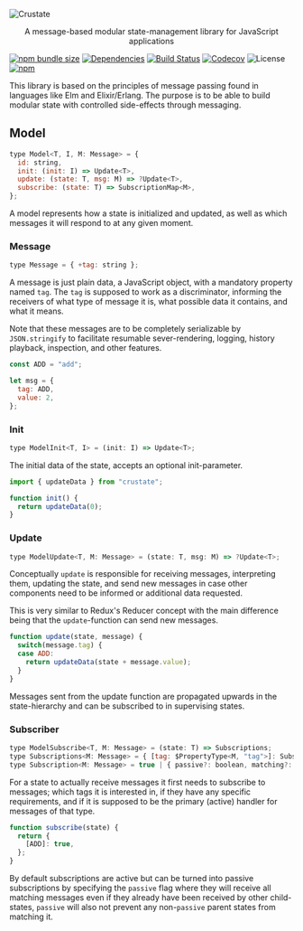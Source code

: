 ![Crustate](https://gist.githubusercontent.com/Poggen/1070c7fd85addacdd928ddcadd095270/raw/63d803896d36e3e2dd3081ccd8ce1d8a94c75038/crustate.svg?sanitize=true "Crustate")
<p align="center">A message-based modular state-management library for JavaScript applications</p>


[![npm bundle size](https://img.shields.io/bundlephobia/minzip/crustate.svg)](https://bundlephobia.com/result?p=crustate)
[![Dependencies](https://img.shields.io/david/crossroads-loyalty-solutions/crustate.svg)](https://www.npmjs.com/package/crustate)
[![Build Status](https://travis-ci.org/crossroads-loyalty-solutions/crustate.svg?branch=master)](https://travis-ci.org/crossroads-loyalty-solutions/crustate)
[![Codecov](https://img.shields.io/codecov/c/gh/crossroads-loyalty-solutions/crustate.svg)](https://codecov.io/gh/crossroads-loyalty-solutions/crustate)
![License](https://img.shields.io/npm/l/crustate.svg)
[![npm](https://img.shields.io/npm/v/crustate.svg)](https://www.npmjs.com/package/crustate)

This library is based on the principles of message passing found in languages
like Elm and Elixir/Erlang. The purpose is to be able to build modular state
with controlled side-effects through messaging.

## Model

```javascript
type Model<T, I, M: Message> = {
  id: string,
  init: (init: I) => Update<T>,
  update: (state: T, msg: M) => ?Update<T>,
  subscribe: (state: T) => SubscriptionMap<M>,
};
```

A model represents how a state is initialized and updated, as well as which
messages it will respond to at any given moment.

### Message

```javascript
type Message = { +tag: string };
```

A message is just plain data, a JavaScript object, with a mandatory property
named `tag`. The `tag` is supposed to work as a discriminator, informing the
receivers of what type of message it is, what possible data it contains, and
what it means.

Note that these messages are to be completely serializable by `JSON.stringify`
to facilitate resumable sever-rendering, logging, history playback, inspection,
and other features.

```javascript
const ADD = "add";

let msg = {
  tag: ADD,
  value: 2,
};
```

### Init

```javascript
type ModelInit<T, I> = (init: I) => Update<T>;
```

The initial data of the state, accepts an optional init-parameter.

```javascript
import { updateData } from "crustate";

function init() {
  return updateData(0);
}
```

### Update

```javascript
type ModelUpdate<T, M: Message> = (state: T, msg: M) => ?Update<T>;
```

Conceptually `update` is responsible for receiving messages, interpreting
them, updating the state, and send new messages in case other components need
to be informed or additional data requested.

This is very similar to Redux's Reducer concept with the main difference
being that the `update`-function can send new messages.

```javascript
function update(state, message) {
  switch(message.tag) {
  case ADD:
    return updateData(state + message.value);
  }
}
```

Messages sent from the update function are propagated upwards in the
state-hierarchy and can be subscribed to in supervising states.

### Subscriber

```javascript
type ModelSubscribe<T, M: Message> = (state: T) => Subscriptions;
type Subscriptions<M: Message> = { [tag: $PropertyType<M, "tag">]: Subscription };
type Subscription<M: Message> = true | { passive?: boolean, matching?: (msg: M) => bool };
```

For a state to actually receive messages it first needs to subscribe to
messages; which tags it is interested in, if they have any specific
requirements, and if it is supposed to be the primary (active) handler for
messages of that type.

```javascript
function subscribe(state) {
  return {
    [ADD]: true,
  };
}
```

By default subscriptions are active but can be turned into passive subscriptions
by specifying the `passive` flag where they will receive all matching messages
even if they already have been received by other child-states, `passive` will
also not prevent any non-`passive` parent states from matching it.
